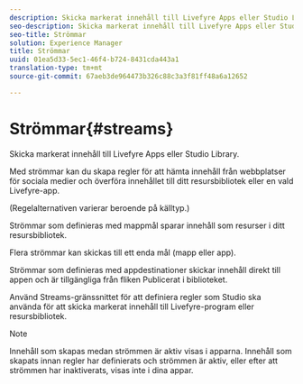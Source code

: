 ```yaml
---
description: Skicka markerat innehåll till Livefyre Apps eller Studio Library.
seo-description: Skicka markerat innehåll till Livefyre Apps eller Studio Library.
seo-title: Strömmar
solution: Experience Manager
title: Strömmar
uuid: 01ea5d33-5ec1-46f4-b724-8431cda443a1
translation-type: tm+mt
source-git-commit: 67aeb3de964473b326c88c3a3f81ff48a6a12652

---
```



# Strömmar{#streams}

Skicka markerat innehåll till Livefyre Apps eller Studio Library.

Med strömmar kan du skapa regler för att hämta innehåll från webbplatser för sociala medier och överföra innehållet till ditt resursbibliotek eller en vald Livefyre-app.

(Regelalternativen varierar beroende på källtyp.)

Strömmar som definieras med mappmål sparar innehåll som resurser i ditt resursbibliotek.

Flera strömmar kan skickas till ett enda mål (mapp eller app).

Strömmar som definieras med appdestinationer skickar innehåll direkt till appen och är tillgängliga från fliken Publicerat i biblioteket.

Använd Streams-gränssnittet för att definiera regler som Studio ska använda för att skicka markerat innehåll till Livefyre-program eller resursbibliotek.

>[!NOTE]
>
>Innehåll som skapas medan strömmen är aktiv visas i apparna. Innehåll som skapats innan regler har definierats och strömmen är aktiv, eller efter att strömmen har inaktiverats, visas inte i dina appar.

